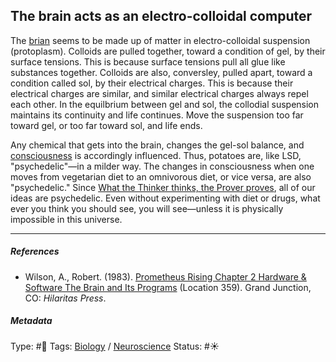 ## The brain acts as an electro-colloidal computer

The [brian]() seems to be made up of matter in electro-colloidal suspension (protoplasm). Colloids are pulled together, toward a condition of gel, by their surface tensions. This is because surface tensions pull all glue like substances together. Colloids are also, conversley, pulled apart, toward a condition called sol, by their electrical charges. This is because their electrical charges are similar, and similar electrical charges always repel each other. In the equilbrium between gel and sol, the collodial suspension maintains its continuity and life continues. Move the suspension too far toward gel, or too far toward sol, and life ends. 

Any chemical that gets into the brain, changes the gel-sol balance, and [consciousness](Consciousness.md) is accordingly influenced. Thus, potatoes are, like LSD, "psychedelic"—in a milder way. The changes in consciousness when one moves from vegetarian diet to an omnivorous diet, or vice versa, are also "psychedelic." Since [What the Thinker thinks, the Prover proves](What%20the%20Thinker%20thinks,%20the%20Prover%20proves.md), all of our ideas are psychedelic. Even without experimenting with diet or drugs, what ever you think you should see, you will see—unless it is physically impossible in this universe.

---

##### References

* Wilson, A., Robert. (1983). [Prometheus Rising Chapter 2 Hardware & Software The Brain and Its Programs](Prometheus%20Rising%20Chapter%202%20Hardware%20&%20Software%20The%20Brain%20and%20Its%20Programs.md) (Location 359). Grand Junction, CO: *Hilaritas Press*.

##### Metadata

Type: #🔴 
Tags: [Biology]() / [Neuroscience](Neuroscience.md) 
Status: #☀️ 
